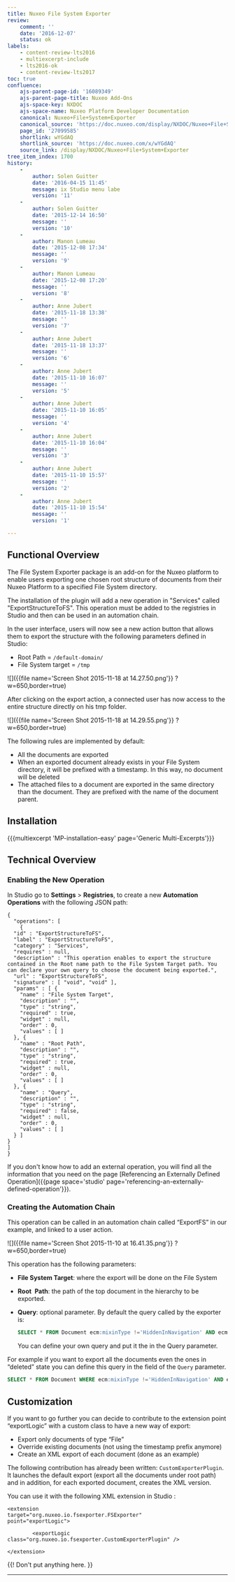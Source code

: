 ```yaml
---
title: Nuxeo File System Exporter
review:
    comment: ''
    date: '2016-12-07'
    status: ok
labels:
    - content-review-lts2016
    - multiexcerpt-include
    - lts2016-ok
    - content-review-lts2017
toc: true
confluence:
    ajs-parent-page-id: '16089349'
    ajs-parent-page-title: Nuxeo Add-Ons
    ajs-space-key: NXDOC
    ajs-space-name: Nuxeo Platform Developer Documentation
    canonical: Nuxeo+File+System+Exporter
    canonical_source: 'https://doc.nuxeo.com/display/NXDOC/Nuxeo+File+System+Exporter'
    page_id: '27099585'
    shortlink: wYGdAQ
    shortlink_source: 'https://doc.nuxeo.com/x/wYGdAQ'
    source_link: /display/NXDOC/Nuxeo+File+System+Exporter
tree_item_index: 1700
history:
    - 
        author: Solen Guitter
        date: '2016-04-15 11:45'
        message: ix Studio menu labe
        version: '11'
    - 
        author: Solen Guitter
        date: '2015-12-14 16:50'
        message: ''
        version: '10'
    - 
        author: Manon Lumeau
        date: '2015-12-08 17:34'
        message: ''
        version: '9'
    - 
        author: Manon Lumeau
        date: '2015-12-08 17:20'
        message: ''
        version: '8'
    - 
        author: Anne Jubert
        date: '2015-11-18 13:38'
        message: ''
        version: '7'
    - 
        author: Anne Jubert
        date: '2015-11-18 13:37'
        message: ''
        version: '6'
    - 
        author: Anne Jubert
        date: '2015-11-10 16:07'
        message: ''
        version: '5'
    - 
        author: Anne Jubert
        date: '2015-11-10 16:05'
        message: ''
        version: '4'
    - 
        author: Anne Jubert
        date: '2015-11-10 16:04'
        message: ''
        version: '3'
    - 
        author: Anne Jubert
        date: '2015-11-10 15:57'
        message: ''
        version: '2'
    - 
        author: Anne Jubert
        date: '2015-11-10 15:54'
        message: ''
        version: '1'

---
```

## Functional Overview

The File System Exporter package is an add-on for the Nuxeo platform to enable users exporting one chosen root structure of documents from their Nuxeo Platform to a specified File System directory.

The installation of the plugin will add a new operation in "Services" called "ExportStructureToFS". This operation must be added to the registries in Studio and then can be used in an automation chain.

In the user interface, users will now see a new action button that allows them to export the structure with the following parameters defined in Studio:

*   Root Path = `/default-domain/`
*   File System target = `/tmp`

![]({{file name='Screen Shot 2015-11-18 at 14.27.50.png'}} ?w=650,border=true)

After clicking on the export action, a connected user has now access to the entire structure directly on his tmp folder.

![]({{file name='Screen Shot 2015-11-18 at 14.29.55.png'}} ?w=650,border=true)

The following rules are implemented by default:

*   All the documents are exported&nbsp;
*   When an exported document already exists in your File System directory, it will be prefixed with a timestamp. In this way, no document will be deleted&nbsp;
*   The attached files to a document are exported in the same directory than the document. They are prefixed with the name of the document parent.

## Installation

{{{multiexcerpt 'MP-installation-easy' page='Generic Multi-Excerpts'}}}

## Technical Overview

### Enabling the New Operation

In Studio go to **Settings** > **Registries**, to create a new&nbsp;**Automation Operations** with the following JSON path: &nbsp;&nbsp;

```
{
  "operations": [
    {
  "id" : "ExportStructureToFS",
  "label" : "ExportStructureToFS",
  "category" : "Services",
  "requires" : null,
  "description" : "This operation enables to export the structure contained in the Root name path to the File System Target path. You can declare your own query to choose the document being exported.",
  "url" : "ExportStructureToFS",
  "signature" : [ "void", "void" ],
  "params" : [ {
    "name" : "File System Target",
    "description" : "",
    "type" : "string",
    "required" : true,
    "widget" : null,
    "order" : 0,
    "values" : [ ]
  }, {
    "name" : "Root Path",
    "description" : "",
    "type" : "string",
    "required" : true,
    "widget" : null,
    "order" : 0,
    "values" : [ ]
  }, {
    "name" : "Query",
    "description" : "",
    "type" : "string",
    "required" : false,
    "widget" : null,
    "order" : 0,
    "values" : [ ]
  } ]
}
]
}
```

If you don't know how to add an external operation, you will find all the information that you need on the page [Referencing an Externally Defined Operation]({{page space='studio' page='referencing-an-externally-defined-operation'}}).

### Creating the Automation Chain

This operation can be called in an automation chain called &ldquo;ExportFS&rdquo; in our example, and linked to a user action.

![]({{file name='Screen Shot 2015-11-10 at 16.41.35.png'}} ?w=650,border=true)

This operation has the following parameters:

*   **File System Target**: where the export will be done on the File System
*   **Root&nbsp;** **Path**: the path of the top document in the hierarchy to be exported.
*   **Query**: optional parameter. By default the query called by the exporter is:

    ```sql
    SELECT * FROM Document ecm:mixinType !='HiddenInNavigation' AND ecm:isVersion = 0 AND ecm:isTrashed = 0
    ```

    You can define your own query and put it the in the Query parameter.

For example if you want to export all the documents even the ones in &ldquo;deleted&rdquo; state you can define this query in the field of the `Query` parameter.

```sql
SELECT * FROM Document WHERE ecm:mixinType !='HiddenInNavigation' AND ecm:isVersion = 0
```

## Customization

If you want to go further you can decide to contribute to the extension point &ldquo;exportLogic&rdquo; with a custom class to have a new way of export:

*   Export only documents of type &ldquo;File&rdquo;
*   Override existing documents (not using the timestamp prefix anymore)
*   Create an XML export of each document (done as an example)&nbsp;

The following contribution has already been written:&nbsp;`CustomExporterPlugin`. It launches the default export (export all the documents under root path) and in addition, for each exported document, creates the XML version.

You can use it with the following XML extension in Studio : &nbsp;

```
<extension
target="org.nuxeo.io.fsexporter.FSExporter"
point="exportLogic">

		<exportLogic
class="org.nuxeo.io.fsexporter.CustomExporterPlugin" />

</extension>
```

{{! Don't put anything here. }}

* * *
